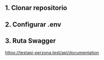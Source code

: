 

## 1. Clonar repositorio

## 2. Configurar .env

## 3. Ruta Swagger

https://testapi-perzona.test/api/documentation


